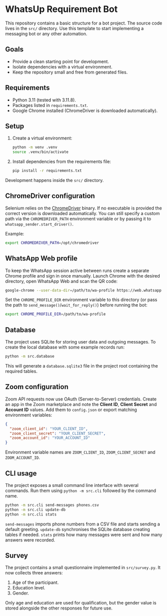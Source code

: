 # WhatsUp Requirement Bot

This repository contains a basic structure for a bot project. The source code lives
in the `src/` directory. Use this template to start implementing a messaging
bot or any other automation.

## Goals
- Provide a clean starting point for development.
- Isolate dependencies with a virtual environment.
- Keep the repository small and free from generated files.

## Requirements
- Python 3.11 (tested with 3.11.8).
- Packages listed in `requirements.txt`.
- Google Chrome installed (ChromeDriver is downloaded automatically).

## Setup
1. Create a virtual environment:
   ```bash
   python -m venv .venv
   source .venv/bin/activate
   ```
2. Install dependencies from the requirements file:
   ```bash
   pip install -r requirements.txt
   ```

Development happens inside the `src/` directory.

## ChromeDriver configuration
Selenium relies on the [ChromeDriver](https://chromedriver.chromium.org/) binary.
If no executable is provided the correct version is downloaded automatically.
You can still specify a custom path via the `CHROMEDRIVER_PATH` environment
variable or by passing it to `whatsapp_sender.start_driver()`.

Example:

```bash
export CHROMEDRIVER_PATH=/opt/chromedriver
```

## WhatsApp Web profile
To keep the WhatsApp session active between runs create a separate Chrome
profile and sign in once manually. Launch Chrome with the desired directory,
open WhatsApp Web and scan the QR code:

```bash
google-chrome --user-data-dir=/path/to/wa-profile https://web.whatsapp.com
```

Set the ``CHROME_PROFILE_DIR`` environment variable to this directory (or pass
the path to ``send_message()``/``wait_for_reply()``) before running the bot:

```bash
export CHROME_PROFILE_DIR=/path/to/wa-profile
```


## Database
The project uses SQLite for storing user data and outgoing messages. To create
the local database with some example records run:

```bash
python -m src.database
```

This will generate a `database.sqlite3` file in the project root containing the
required tables.

## Zoom configuration
Zoom API requests now use OAuth (Server-to-Server) credentials. Create an app in
the Zoom marketplace and note the **Client ID**, **Client Secret** and
**Account ID** values. Add them to `config.json` or export matching environment
variables:

```json
{
  "zoom_client_id": "YOUR_CLIENT_ID",
  "zoom_client_secret": "YOUR_CLIENT_SECRET",
  "zoom_account_id": "YOUR_ACCOUNT_ID"
}
```

Environment variable names are `ZOOM_CLIENT_ID`, `ZOOM_CLIENT_SECRET` and
`ZOOM_ACCOUNT_ID`.

## CLI usage
The project exposes a small command line interface with several commands. Run
them using `python -m src.cli` followed by the command name.

```bash
python -m src.cli send-messages phones.csv
python -m src.cli update-db
python -m src.cli stats
```

`send-messages` imports phone numbers from a CSV file and starts sending a
default greeting. `update-db` synchronises the SQLite database creating tables if
needed. `stats` prints how many messages were sent and how many answers were
recorded.

## Survey
The project contains a small questionnaire implemented in `src/survey.py`. It
now collects three answers:

1. Age of the participant.
2. Education level.
3. Gender.

Only age and education are used for qualification, but the gender value is
stored alongside the other responses for future use.
